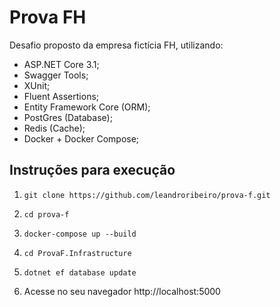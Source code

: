 # Prova FH

Desafio proposto da empresa fictícia FH, utilizando:

 - ASP.NET Core 3.1;
 - Swagger Tools;
 - XUnit;
 - Fluent Assertions; 
 - Entity Framework Core (ORM);
 - PostGres (Database); 
 - Redis (Cache);
 - Docker + Docker Compose;

## Instruções para execução

1. `git clone https://github.com/leandroribeiro/prova-f.git`

2. `cd prova-f`

3. `docker-compose up --build`

4. `cd ProvaF.Infrastructure`

5. `dotnet ef database update`

6.  Acesse no seu navegador http://localhost:5000